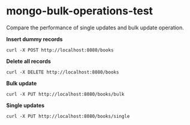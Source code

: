 # mongo-bulk-operations-test

Compare the performance of single updates and bulk update operation.

**Insert dummy records**

```
curl -X POST http://localhost:8080/books
```

**Delete all records**

```
curl -X DELETE http://localhost:8080/books
```

**Bulk update**

```
curl -X PUT http://localhost:8080/books/bulk
```

**Single updates**

```
curl -X PUT http://localhost:8080/books/single
```
